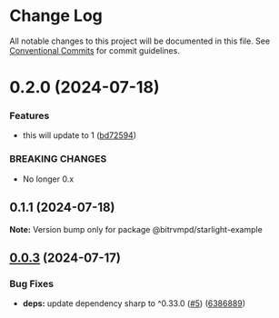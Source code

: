 # Change Log

All notable changes to this project will be documented in this file.
See [Conventional Commits](https://conventionalcommits.org) for commit guidelines.

# 0.2.0 (2024-07-18)


### Features

* this will update to 1 ([bd72594](https://github.com/bitrvmpd/monorepo-lerna-test/commit/bd72594f05a757e0a64443e37ddb83add747afc2))


### BREAKING CHANGES

* No longer 0.x





## 0.1.1 (2024-07-18)

**Note:** Version bump only for package @bitrvmpd/starlight-example





## [0.0.3](https://github.com/bitrvmpd/monorepo-lerna-test/compare/starlight-example@0.0.2...starlight-example@0.0.3) (2024-07-17)

### Bug Fixes

- **deps:** update dependency sharp to ^0.33.0 ([#5](https://github.com/bitrvmpd/monorepo-lerna-test/issues/5)) ([6386889](https://github.com/bitrvmpd/monorepo-lerna-test/commit/638688934b7630f8ead2bbea9cf2dba4c6e8f3f0))
